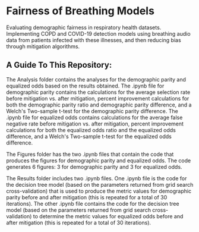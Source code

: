 # Fairness of Breathing Models

Evaluating demographic fairness in respiratory health datasets. Implementing COPD and COVID-19 detection models using breathing audio data from patients infected with these illnesses, and then reducing bias through mitigation algorithms.

## A Guide To This Repository:
The Analysis folder contains the analyses for the demographic parity and equalized odds based on the results obtained. The .ipynb file for demographic parity contains the calculations for the average selection rate before mitigation vs. after mitigation, percent improvement calculations for both the demographic parity ratio and demographic parity difference, and a Welch's Two-sample t-test for the demographic parity difference. The .ipynb file for equalized odds contains calculations for the average false negative rate before mitigation vs. after mitigation, percent improvement calculations for both the equalized odds ratio and the equalized odds difference, and a Welch's Two-sample t-test for the equalized odds difference.

The Figures folder has the two .ipynb files that contain the code that produces the figures for demographic parity and equalized odds. The code generates 6 figures: 3 for demographic parity and 3 for equalized odds.

The Results folder includes two .ipynb files. One .ipynb file is the code for the decision tree model (based on the parameters returned from grid search cross-validation) that is used to produce the metric values for demographic parity before and after mitigation (this is repeated for a total of 30 iterations). The other .ipynb file contains the code for the decision tree model (based on the parameters returned from grid search cross-validation) to determine the metric values for equalized odds before and after mitigation (this is repeated for a total of 30 iterations).
